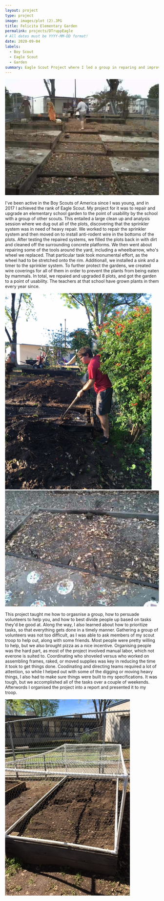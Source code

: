 ```yaml
---
layout: project
type: project
image: images/plot (2).JPG
title: Felicita Elementary Garden
permalink: projects/DTruppEagle
# All dates must be YYYY-MM-DD format!
date: 2020-09-04
labels:
  - Boy Scout
  - Eagle Scout
  - Garden
summary: Eagle Scout Project where I led a group in reparing and improving a school garden.
---
```


<img class="ui small left floated rounded image" src="../images/IMG_1395.JPG">


I've been active in the Boy Scouts of America since I was young, and in 2017 I achieved the rank of Eagle Scout. My project for it was to repair and upgrade an elementary school garden to the point of usability by the school with a group of other scouts. This entailed a large clean up and analysis session where we dug out all of the plots, discovering that the sprinkler system was in need of heavy repair. We worked to repair the sprinkler system and then moved on to install anti-rodent wire in the bottoms of the plots. After testing the repaired systems, we filled the plots back in with dirt and cleaned off the surrounding concrete platforms. We then went about repairing some of the tools around the yard, including a wheelbarrow, who's wheel we replaced. That particular task took monumental effort, as the wheel had to be stretched onto the rim. Additionall, we installed a sink and a timer to the sprinkler system. To further protect the gardens, we created wire coverings for all of them in order to prevent the plants from being eaten by mammals. In total, we repaied and upgraded 8 plots, and got the garden to a point of usability. The teachers at that school have grown plants in them every year since.

<img class="ui small left floated rounded image" src="../images/IMG_1525.JPG">
<img class="ui small right floated rounded image" src="../images/IMG_1404.JPG">

This project taught me how to orgasnise a group, how to persuade volunteers to help you, and how to best divide people up based on tasks they'd be good at. Along the way, I also learned about how to prioritize tasks, so that everything gets done in a timely manner. Gathering a group of volunteers was not too difficult, as I was able to ask members of my scout troop to help out, along with some friends. Most people were pretty willing to help, but we also brought pizza as a nice incentive. Organising people was the hard part, as most of the project involved manual labor, which not everone is suited to. Coordinating who shoveled versus who worked on assembling frames, raked, or moved supplies was key in reducing the time it took to get things done. Coodinating and directing teams required a lot of attention, so while I helped out with some of the digging or moving heavy things, I also had to make sure things were built to my specifications. It was tough, but we accomplished all of the tasks over a couple of weekends. Afterwords I organised the project into a report and presented it to my troop. 

<img class="ui small right floated rounded image" src="../images/plot.JPG">
